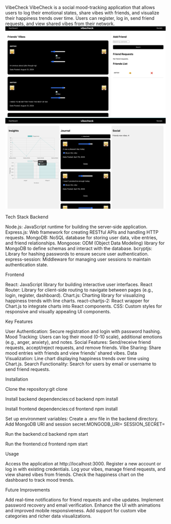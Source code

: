 VibeCheck
VibeCheck is a social mood-tracking application that allows users to log their emotional states, share vibes with friends, and visualize their happiness trends over time. Users can register, log in, send friend requests, and view shared vibes from their network.
![VibeCheck Screenshot](/image.png)
![VibeCheck Screenshot](/dash.png)

Tech Stack
Backend

Node.js: JavaScript runtime for building the server-side application.
Express.js: Web framework for creating RESTful APIs and handling HTTP requests.
MongoDB: NoSQL database for storing user data, vibe entries, and friend relationships.
Mongoose: ODM (Object Data Modeling) library for MongoDB to define schemas and interact with the database.
bcryptjs: Library for hashing passwords to ensure secure user authentication.
express-session: Middleware for managing user sessions to maintain authentication state.

Frontend

React: JavaScript library for building interactive user interfaces.
React Router: Library for client-side routing to navigate between pages (e.g., login, register, dashboard).
Chart.js: Charting library for visualizing happiness trends with line charts.
react-chartjs-2: React wrapper for Chart.js to integrate charts into React components.
CSS: Custom styles for responsive and visually appealing UI components.

Key Features

User Authentication: Secure registration and login with password hashing.
Mood Tracking: Users can log their mood (0-10 scale), additional emotions (e.g., anger, anxiety), and notes.
Social Features: Send/receive friend requests, accept/reject requests, and remove friends.
Vibe Sharing: Share mood entries with friends and view friends' shared vibes.
Data Visualization: Line chart displaying happiness trends over time using Chart.js.
Search Functionality: Search for users by email or username to send friend requests.

Installation

Clone the repository:git clone <repository-url>


Install backend dependencies:cd backend
npm install


Install frontend dependencies:cd frontend
npm install


Set up environment variables:
Create a .env file in the backend directory.
Add MongoDB URI and session secret:MONGODB_URI=<your-mongodb-uri>
SESSION_SECRET=<your-session-secret>




Run the backend:cd backend
npm start


Run the frontend:cd frontend
npm start



Usage

Access the application at http://localhost:3000.
Register a new account or log in with existing credentials.
Log your vibes, manage friend requests, and view shared vibes from friends.
Check the happiness chart on the dashboard to track mood trends.

Future Improvements

Add real-time notifications for friend requests and vibe updates.
Implement password recovery and email verification.
Enhance the UI with animations and improved mobile responsiveness.
Add support for custom vibe categories and richer data visualizations.

